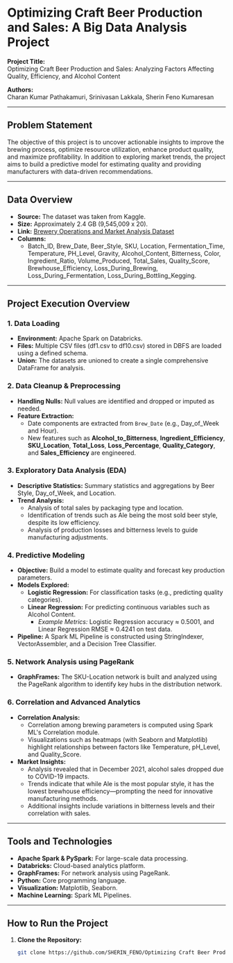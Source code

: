 # Optimizing Craft Beer Production and Sales: A Big Data Analysis Project

**Project Title:**  
Optimizing Craft Beer Production and Sales: Analyzing Factors Affecting Quality, Efficiency, and Alcohol Content

**Authors:**  
Charan Kumar Pathakamuri, Srinivasan Lakkala, Sherin Feno Kumaresan

---

## Problem Statement
The objective of this project is to uncover actionable insights to improve the brewing process, optimize resource utilization, enhance product quality, and maximize profitability. In addition to exploring market trends, the project aims to build a predictive model for estimating quality and providing manufacturers with data-driven recommendations.

---

## Data Overview
- **Source:** The dataset was taken from Kaggle.  
- **Size:** Approximately 2.4 GB (9,545,009 x 20).  
- **Link:** [Brewery Operations and Market Analysis Dataset](https://www.kaggle.com/datasets)  
- **Columns:**  
  - Batch_ID, Brew_Date, Beer_Style, SKU, Location, Fermentation_Time, Temperature, PH_Level, Gravity, Alcohol_Content, Bitterness, Color, Ingredient_Ratio, Volume_Produced, Total_Sales, Quality_Score, Brewhouse_Efficiency, Loss_During_Brewing, Loss_During_Fermentation, Loss_During_Bottling_Kegging.

---

## Project Execution Overview

### 1. Data Loading
- **Environment:** Apache Spark on Databricks.
- **Files:** Multiple CSV files (df1.csv to df10.csv) stored in DBFS are loaded using a defined schema.
- **Union:** The datasets are unioned to create a single comprehensive DataFrame for analysis.

### 2. Data Cleanup & Preprocessing
- **Handling Nulls:** Null values are identified and dropped or imputed as needed.
- **Feature Extraction:**  
  - Date components are extracted from `Brew_Date` (e.g., Day_of_Week and Hour).  
  - New features such as **Alcohol_to_Bitterness**, **Ingredient_Efficiency**, **SKU_Location**, **Total_Loss**, **Loss_Percentage**, **Quality_Category**, and **Sales_Efficiency** are engineered.
  
### 3. Exploratory Data Analysis (EDA)
- **Descriptive Statistics:** Summary statistics and aggregations by Beer Style, Day_of_Week, and Location.
- **Trend Analysis:**  
  - Analysis of total sales by packaging type and location.
  - Identification of trends such as Ale being the most sold beer style, despite its low efficiency.
  - Analysis of production losses and bitterness levels to guide manufacturing adjustments.

### 4. Predictive Modeling
- **Objective:** Build a model to estimate quality and forecast key production parameters.
- **Models Explored:**  
  - **Logistic Regression:** For classification tasks (e.g., predicting quality categories).  
  - **Linear Regression:** For predicting continuous variables such as Alcohol Content.  
    - *Example Metrics:* Logistic Regression accuracy ≈ 0.5001, and Linear Regression RMSE ≈ 0.4241 on test data.
- **Pipeline:** A Spark ML Pipeline is constructed using StringIndexer, VectorAssembler, and a Decision Tree Classifier.

### 5. Network Analysis using PageRank
- **GraphFrames:** The SKU-Location network is built and analyzed using the PageRank algorithm to identify key hubs in the distribution network.

### 6. Correlation and Advanced Analytics
- **Correlation Analysis:**  
  - Correlation among brewing parameters is computed using Spark ML's Correlation module.
  - Visualizations such as heatmaps (with Seaborn and Matplotlib) highlight relationships between factors like Temperature, pH_Level, and Quality_Score.
- **Market Insights:**  
  - Analysis revealed that in December 2021, alcohol sales dropped due to COVID-19 impacts.
  - Trends indicate that while Ale is the most popular style, it has the lowest brewhouse efficiency—prompting the need for innovative manufacturing methods.
  - Additional insights include variations in bitterness levels and their correlation with sales.

---

## Tools and Technologies
- **Apache Spark & PySpark:** For large-scale data processing.
- **Databricks:** Cloud-based analytics platform.
- **GraphFrames:** For network analysis using PageRank.
- **Python:** Core programming language.
- **Visualization:** Matplotlib, Seaborn.
- **Machine Learning:** Spark ML Pipelines.

---

## How to Run the Project
1. **Clone the Repository:**
   ```bash
   git clone https://github.com/SHERIN_FENO/Optimizing Craft Beer Production and Sales.ipynb
